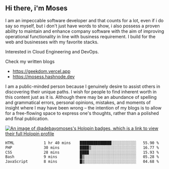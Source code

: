 ## Hi there, i'm Moses

I am an impeccable software developer and that counts for a lot, even if i do say so myself, but i don't just have words to show, i also possess a proven ability to maintain and enhance company software with the aim of improving operational functionality in line with business requirement. I build for the web and businesses with my favorite stacks.

Interested in Cloud Engineering and DevOps.

Check my written blogs
- https://geekdom.vercel.app
- https://mosess.hashnode.dev
  
I am a public-minded person because I genuinely desire to assist others in discovering their unique paths. I wish for people to find inherent worth in this content just as it is. Although there may be an abundance of spelling and grammatical errors, personal opinions, mistakes, and moments of insight where I may have been wrong – the intention of my blogs is to allow for a free-flowing space to express one's thoughts, rather than a polished and final publication.

[![An image of @adebayomoses's Holopin badges, which is a link to view their full Holopin profile](https://holopin.me/adebayomoses)](https://holopin.io/@adebayomoses)

<!--START_SECTION:waka-->

```txt
HTML             1 hr 40 mins    ██████████████░░░░░░░░░░░   55.90 %
PHP              30 mins         ████▒░░░░░░░░░░░░░░░░░░░░   16.77 %
CSS              28 mins         ████░░░░░░░░░░░░░░░░░░░░░   15.93 %
Bash             9 mins          █▒░░░░░░░░░░░░░░░░░░░░░░░   05.28 %
JavaScript       8 mins          █▒░░░░░░░░░░░░░░░░░░░░░░░   04.68 %
```

<!--END_SECTION:waka-->

